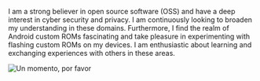 

I am a strong believer in open source software (OSS) and have a deep interest in cyber security and privacy. I am continuously looking to broaden my understanding in these domains. Furthermore, I find the realm of Android custom ROMs fascinating and take pleasure in experimenting with flashing custom ROMs on my devices. I am enthusiastic about learning and exchanging experiences with others in these areas.


![Un momento, por favor](https://github.githubassets.com/images/mona-loading-dark.gif)